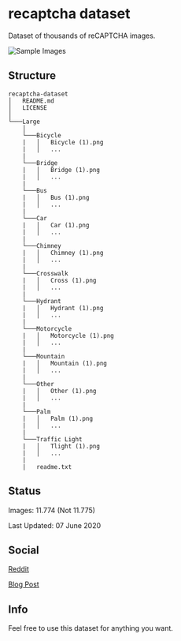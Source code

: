 # recaptcha dataset

Dataset of thousands of reCAPTCHA images.

  

![Sample Images](https://deathlyf.com/wp-content/uploads/2020/05/captcha-row.png)

## Structure
```
recaptcha-dataset
│   README.md
│   LICENSE    
│
└───Large
    │
    └───Bicycle
    |   │   Bicycle (1).png
    |   │   ...
    |	
    └───Bridge
    |   │   Bridge (1).png
    |   │   ...
    |	
    └───Bus
    |   │   Bus (1).png
    |   │   ...
    |	
    └───Car
    |   │   Car (1).png
    |   │   ...
    |	
    └───Chimney
    |   │   Chimney (1).png
    |   │   ...
    |	
    └───Crosswalk
    |   │   Cross (1).png
    |   │   ...
    |	
    └───Hydrant
    |   │   Hydrant (1).png
    |   │   ...
    |	
    └───Motorcycle
    |   │   Motorcycle (1).png
    |   │   ...
    |	
    └───Mountain
    |   │   Mountain (1).png
    |   │   ...
    |	
    └───Other
    |   │   Other (1).png
    |   │   ...
    |	
    └───Palm
    |   │   Palm (1).png
    |   │   ...
    |	
    └───Traffic Light
    |   │   Tlight (1).png
    |   │   ...
    |
    |	readme.txt

```

## Status
Images: 11.774 (Not 11.775)

Last Updated: 07 June 2020

## Social

[Reddit](https://www.reddit.com/r/datasets/comments/gxlvxd/recaptcha_dataset/)

[Blog Post](https://deathlyf.com/2020/06/06/recaptcha-dataset/)

## Info
Feel free to use this dataset for anything you want.
